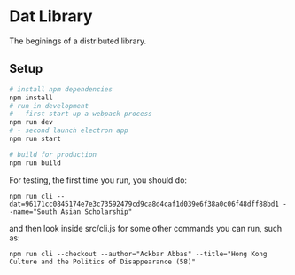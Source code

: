 # Dat Library

The beginings of a distributed library.

## Setup

```bash
# install npm dependencies
npm install
# run in development
# - first start up a webpack process
npm run dev
# - second launch electron app
npm run start

# build for production
npm run build
```

For testing, the first time you run, you should do:
```
npm run cli --dat=96171cc0845174e7e3c73592479cd9ca8d4caf1d039e6f38a0c06f48dff88bd1 --name="South Asian Scholarship"
```

and then look inside src/cli.js for some other commands you can run, such as:
```
npm run cli --checkout --author="Ackbar Abbas" --title="Hong Kong Culture and the Politics of Disappearance (58)"
```
